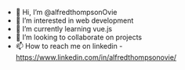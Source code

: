 - 👋 Hi, I’m @alfredthompsonOvie
- 👀 I’m interested in web development
- 🌱 I’m currently learning vue.js
- 💞️ I’m looking to collaborate on projects
- 📫 How to reach me on linkedin - https://www.linkedin.com/in/alfredthompsonovie/

<!---
alfredthompsonOvie/alfredthompsonOvie is a ✨ special ✨ repository because its `README.md` (this file) appears on your GitHub profile.
You can click the Preview link to take a look at your changes.
--->
